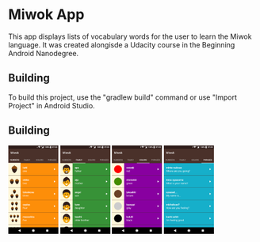 Miwok App
===================================

This app displays lists of vocabulary words for the user to learn the Miwok language.
It was created alongisde a Udacity course in the Beginning Android Nanodegree.

Building
---------------

To build this project, use the "gradlew build" command or use "Import Project" in 
Android Studio.


Building
---------------
<div>
  <img src="/screenshots/numbers_screenshot.png" alt="Numbers Screenshot" width="20%"/>
  <img src="/screenshots/family_screenshot.png" alt="Family Screenshot" width="20%"/>
  <img src="/screenshots/colors_screenshot.png" alt="Colors Screenshot" width="20%"/>
  <img src="/screenshots/phrases_screenshot.png" alt="Phrases Screenshot" width="20%"/>
</div>
